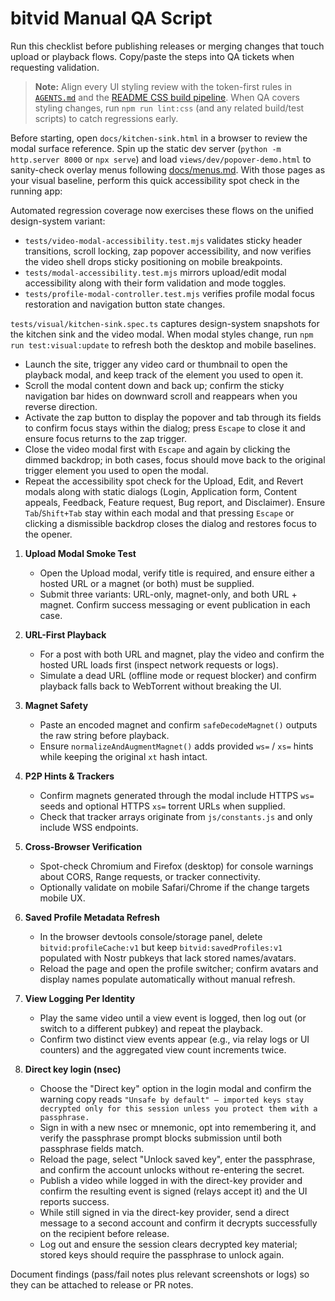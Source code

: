 # bitvid Manual QA Script

Run this checklist before publishing releases or merging changes that touch upload or playback flows. Copy/paste the steps into QA tickets when requesting validation.

> **Note:** Align every UI styling review with the token-first rules in [`AGENTS.md`](../AGENTS.md) and the [README CSS build pipeline](../README.md#css-build-pipeline). When QA covers styling changes, run `npm run lint:css` (and any related build/test scripts) to catch regressions early.

Before starting, open `docs/kitchen-sink.html` in a browser to review the modal surface reference. Spin up the static dev server (`python -m http.server 8000` or `npx serve`) and load `views/dev/popover-demo.html` to sanity-check overlay menus following [docs/menus.md](./menus.md). With those pages as your visual baseline, perform this quick accessibility spot check in the running app:

Automated regression coverage now exercises these flows on the unified design-system variant:

* `tests/video-modal-accessibility.test.mjs` validates sticky header transitions, scroll locking, zap popover accessibility, and now verifies the video shell drops sticky positioning on mobile breakpoints.
* `tests/modal-accessibility.test.mjs` mirrors upload/edit modal accessibility along with their form validation and mode toggles.
* `tests/profile-modal-controller.test.mjs` verifies profile modal focus restoration and navigation button state changes.

`tests/visual/kitchen-sink.spec.ts` captures design-system snapshots for the kitchen sink and the video modal. When modal styles change, run `npm run test:visual:update` to refresh both the desktop and mobile baselines.

* Launch the site, trigger any video card or thumbnail to open the playback modal, and keep track of the element you used to open it.
* Scroll the modal content down and back up; confirm the sticky navigation bar hides on downward scroll and reappears when you reverse direction.
* Activate the zap button to display the popover and tab through its fields to confirm focus stays within the dialog; press `Escape` to close it and ensure focus returns to the zap trigger.
* Close the video modal first with `Escape` and again by clicking the dimmed backdrop; in both cases, focus should move back to the original trigger element you used to open the modal.
* Repeat the accessibility spot check for the Upload, Edit, and Revert modals along with static dialogs (Login, Application form, Content appeals, Feedback, Feature request, Bug report, and Disclaimer). Ensure `Tab`/`Shift+Tab` stay within each modal and that pressing `Escape` or clicking a dismissible backdrop closes the dialog and restores focus to the opener.

1. **Upload Modal Smoke Test**
   - Open the Upload modal, verify title is required, and ensure either a hosted URL or a magnet (or both) must be supplied.
   - Submit three variants: URL-only, magnet-only, and both URL + magnet. Confirm success messaging or event publication in each case.
2. **URL-First Playback**
   - For a post with both URL and magnet, play the video and confirm the hosted URL loads first (inspect network requests or logs).
   - Simulate a dead URL (offline mode or request blocker) and confirm playback falls back to WebTorrent without breaking the UI.
3. **Magnet Safety**
   - Paste an encoded magnet and confirm `safeDecodeMagnet()` outputs the raw string before playback.
   - Ensure `normalizeAndAugmentMagnet()` adds provided `ws=` / `xs=` hints while keeping the original `xt` hash intact.
4. **P2P Hints & Trackers**
   - Confirm magnets generated through the modal include HTTPS `ws=` seeds and optional HTTPS `xs=` torrent URLs when supplied.
   - Check that tracker arrays originate from `js/constants.js` and only include WSS endpoints.
5. **Cross-Browser Verification**
   - Spot-check Chromium and Firefox (desktop) for console warnings about CORS, Range requests, or tracker connectivity.
   - Optionally validate on mobile Safari/Chrome if the change targets mobile UX.
6. **Saved Profile Metadata Refresh**
   - In the browser devtools console/storage panel, delete `bitvid:profileCache:v1` but keep `bitvid:savedProfiles:v1` populated with Nostr pubkeys that lack stored names/avatars.
   - Reload the page and open the profile switcher; confirm avatars and display names populate automatically without manual refresh.
7. **View Logging Per Identity**
   - Play the same video until a view event is logged, then log out (or switch to a different pubkey) and repeat the playback.
   - Confirm two distinct view events appear (e.g., via relay logs or UI counters) and the aggregated view count increments twice.

8. **Direct key login (nsec)**
   - Choose the "Direct key" option in the login modal and confirm the warning copy reads `"Unsafe by default" — imported keys stay decrypted only for this session unless you protect them with a passphrase.`
   - Sign in with a new nsec or mnemonic, opt into remembering it, and verify the passphrase prompt blocks submission until both passphrase fields match.
   - Reload the page, select "Unlock saved key", enter the passphrase, and confirm the account unlocks without re-entering the secret.
   - Publish a video while logged in with the direct-key provider and confirm the resulting event is signed (relays accept it) and the UI reports success.
   - While still signed in via the direct-key provider, send a direct message to a second account and confirm it decrypts successfully on the recipient before release.
   - Log out and ensure the session clears decrypted key material; stored keys should require the passphrase to unlock again.

Document findings (pass/fail notes plus relevant screenshots or logs) so they can be attached to release or PR notes.

